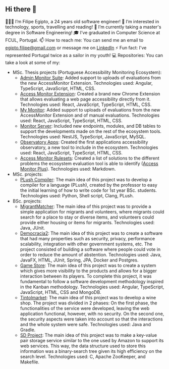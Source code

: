 ## Hi there 👋

👨🏼‍💻 I’m Filipe Egipto, a 24 years old software engineer!
👀 I’m interested in technology, sports, travelling and reading!
🌱 I’m currently taking a master's degree in Software Engineering!
🎓 I’ve graduated in Computer Science at FCUL, Portugal.
📫 How to reach me: You can send me an email to egipto.filipe@gmail.com or message me on [LinkedIn](https://linkedin.com/in/filipe-egipto)
⚡ Fun fact: I've represented Portugal twice as a sailor in my youth!
💻 Repositories: You can take a look at some of my:
- MSc. Thesis projects (Portuguese Accessibility Monitoring Ecosystem):
  - [Admin Monitor Suite](https://github.com/Filipeegipto/admin-monitor-suite): Added support to uploads of evaluations from the new AccessMonitor Extension. Technologies used: Angular, TypeScript, JavaScript, HTML, CSS.
  - [Access Monitor Extension](https://github.com/Filipeegipto/accessmonitor-ce): Created a brand new Chrome Extension that allows evaluating a web page accessibility directly from it. Technologies used: React, JavaScript, TypeScript, HTML, CSS.
  - [My Monitor](https://github.com/Filipeegipto/MyMonitor): Added support to uploads of evaluations from the new AccessMonitor Extension and of manual evaluations. Technologies used: React, JavaScript, TypeScript, HTML, CSS.
  - [Monitor Server](https://github.com/Filipeegipto/monitor-server): Included new endpoints, modules, and DB tables to support the developments made on the rest of the ecosystem tools. Technologies used: NestJS, TypeScript, JavaScript, MySQL.
  - [Observatory Apps](https://github.com/Filipeegipto/observatory-apps): Created the first applications accessibility observatory, a new tool to include in the ecosystem. Technologies used: React, JavaScript, TypeScript, HTML, CSS.
  - [Access Monitor Rulesets](https://github.com/Filipeegipto/accessmonitor-rulesets): Created a list of solutions to the different problems the ecosystem evaluation tool is able to identify ([Access Monitor Plus](https://accessmonitor.acessibilidade.gov.pt)). Technologies used: Markdown.
- MSc. projects:
  - [PLush Compiler](https://github.com/Filipeegipto/PLush_Compiler): The main idea of this project was to develop a compiler for a language (PLush), created by the professor to easy the initial learning of how to write code for 1st year BSc. students. Technologies used: Python, Shell script, Clang, PLush.
- BSc. projects:
  - [MigrantMatcher](https://github.com/Filipeegipto/MigrantMatcher): The main idea of this project was to provide a simple application for migrants and volunteers, where migrants could search for a place to stay or diverse items, and volunteers could provide either housing or items for migrants. Technologies used: Java, JUnit.
  - [Democracia2](https://github.com/Filipeegipto/CSS-Project_Democracia2): The main idea of this project was to create a software that had many properties such as security, privacy, performance scalability, integration with other government systems, etc. The project consisted of building a software where people could vote in order to reduce the amount of abstention. Technologies used: Java, JavaFX, HTML, JUnit, Spring, JPA, Docker and Postgres.
  - [Game Store](https://github.com/Filipeegipto/PSI-Project_Game-Store): The main idea of this project was to create a system which gives more visibility to the products and allows for a bigger interaction between its players. To complete this project, it was fundamental to follow a software development methodology inspired in the Kanban methodology. Technologies used: Angular, TypeScript, JavaScript, HTML, CSS and MongoDB.
  - [Tintolmarket](https://github.com/Filipeegipto/SC-Project_Tintolmarket): The main idea of this project was to develop a wine shop. The project was divided in 2 phases: On the first phase, the functionalities of the service were developed, leaving the web application functional, however, with no security. On the second one, the security aspects were taken into account so that the interactions and the whole system were safe. Technologies used: Java and Gradle.
  - [SD Project](https://github.com/Filipeegipto/SD-Project): The main idea of this project was to make a key-value pair storage service similar to the one used by Amazon to support its web services. This way, the data structure used to store this information was a binary-search tree given its high efficiency on the search level. Technologies used: C, Apache ZooKeeper, and Makefile.

<!--
**Filipeegipto/Filipeegipto** is a ✨ _special_ ✨ repository because its `README.md` (this file) appears on your GitHub profile.

Here are some ideas to get you started:

- 🔭 I’m currently working on ...
- 🌱 I’m currently learning ...
- 👯 I’m looking to collaborate on ...
- 🤔 I’m looking for help with ...
- 💬 Ask me about ...
- 📫 How to reach me: ...
- 😄 Pronouns: ...
- ⚡ Fun fact: ...
-->
